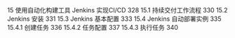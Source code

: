 15 使用自动化构建工具 Jenkins 实现CI/CD  328
15.1 持续交付工作流程  330
15.2 Jenkins 安装  331
15.3 Jenkins 基本配置  333
15.4 Jenkins 自动部署实例  335
15.4.1 创建任务  336
15.4.2 任务配置  337
15.4.3 执行任务  340